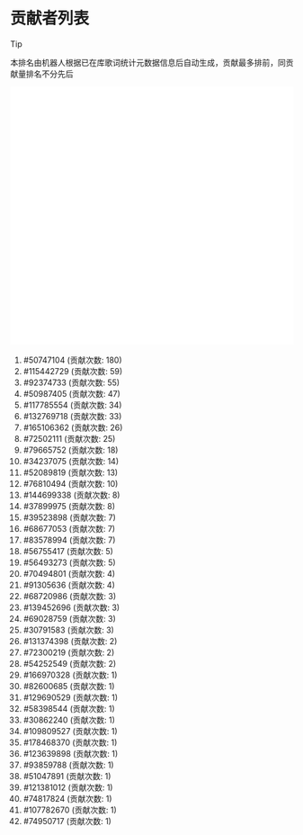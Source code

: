 # 贡献者列表

> [!TIP]
> 本排名由机器人根据已在库歌词统计元数据信息后自动生成，贡献最多排前，同贡献量排名不分先后

![贡献者头像画廊](./CONTRIBUTORS.svg)

1. #50747104 (贡献次数: 180)
2. #115442729 (贡献次数: 59)
3. #92374733 (贡献次数: 55)
4. #50987405 (贡献次数: 47)
5. #117785554 (贡献次数: 34)
6. #132769718 (贡献次数: 33)
7. #165106362 (贡献次数: 26)
8. #72502111 (贡献次数: 25)
9. #79665752 (贡献次数: 18)
10. #34237075 (贡献次数: 14)
11. #52089819 (贡献次数: 13)
12. #76810494 (贡献次数: 10)
13. #144699338 (贡献次数: 8)
14. #37899975 (贡献次数: 8)
15. #39523898 (贡献次数: 7)
16. #68677053 (贡献次数: 7)
17. #83578994 (贡献次数: 7)
18. #56755417 (贡献次数: 5)
19. #56493273 (贡献次数: 5)
20. #70494801 (贡献次数: 4)
21. #91305636 (贡献次数: 4)
22. #68720986 (贡献次数: 3)
23. #139452696 (贡献次数: 3)
24. #69028759 (贡献次数: 3)
25. #30791583 (贡献次数: 3)
26. #131374398 (贡献次数: 2)
27. #72300219 (贡献次数: 2)
28. #54252549 (贡献次数: 2)
29. #166970328 (贡献次数: 1)
30. #82600685 (贡献次数: 1)
31. #129690529 (贡献次数: 1)
32. #58398544 (贡献次数: 1)
33. #30862240 (贡献次数: 1)
34. #109809527 (贡献次数: 1)
35. #178468370 (贡献次数: 1)
36. #123639898 (贡献次数: 1)
37. #93859788 (贡献次数: 1)
38. #51047891 (贡献次数: 1)
39. #121381012 (贡献次数: 1)
40. #74817824 (贡献次数: 1)
41. #107782670 (贡献次数: 1)
42. #74950717 (贡献次数: 1)
